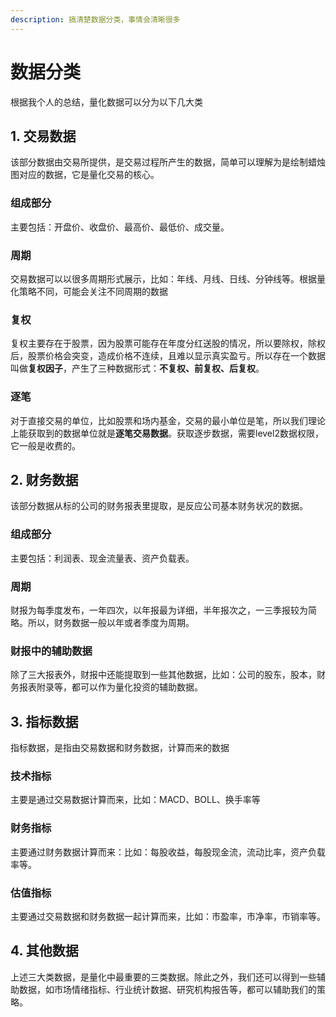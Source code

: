 ```yaml
---
description: 搞清楚数据分类，事情会清晰很多
---
```


# 数据分类

根据我个人的总结，量化数据可以分为以下几大类

## 1. 交易数据

该部分数据由交易所提供，是交易过程所产生的数据，简单可以理解为是绘制蜡烛图对应的数据，它是量化交易的核心。

### 组成部分

主要包括：开盘价、收盘价、最高价、最低价、成交量。

### 周期

交易数据可以以很多周期形式展示，比如：年线、月线、日线、分钟线等。根据量化策略不同，可能会关注不同周期的数据

### 复权

复权主要存在于股票，因为股票可能存在年度分红送股的情况，所以要除权，除权后，股票价格会突变，造成价格不连续，且难以显示真实盈亏。所以存在一个数据叫做**复权因子**，产生了三种数据形式：**不复权、前复权、后复权**。

### 逐笔

对于直接交易的单位，比如股票和场内基金，交易的最小单位是笔，所以我们理论上能获取到的数据单位就是**逐笔交易数据**。获取逐步数据，需要level2数据权限，它一般是收费的。

## 2. 财务数据

该部分数据从标的公司的财务报表里提取，是反应公司基本财务状况的数据。

### 组成部分

主要包括：利润表、现金流量表、资产负载表。

### 周期

财报为每季度发布，一年四次，以年报最为详细，半年报次之，一三季报较为简略。所以，财务数据一般以年或者季度为周期。

### 财报中的辅助数据

除了三大报表外，财报中还能提取到一些其他数据，比如：公司的股东，股本，财务报表附录等，都可以作为量化投资的辅助数据。

## 3. 指标数据

指标数据，是指由交易数据和财务数据，计算而来的数据

### 技术指标

主要是通过交易数据计算而来，比如：MACD、BOLL、换手率等

### 财务指标

主要通过财务数据计算而来：比如：每股收益，每股现金流，流动比率，资产负载率等。

### 估值指标

主要通过交易数据和财务数据一起计算而来，比如：市盈率，市净率，市销率等。

## 4. 其他数据

上述三大类数据，是量化中最重要的三类数据。除此之外，我们还可以得到一些辅助数据，如市场情绪指标、行业统计数据、研究机构报告等，都可以辅助我们的策略。
